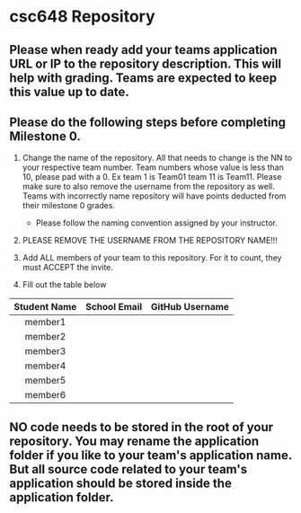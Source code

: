 # csc648 Repository

## Please when ready add your teams application URL or IP to the repository description. This will help with grading. Teams are expected to keep this value up to date.

## Please do the following steps before completing Milestone 0.

1. Change the name of the repository. All that needs to change is the NN to your respective team number. Team numbers whose value is less than 10, please pad with a 0. Ex team 1 is Team01 team 11 is Team11. Please make sure to also remove the username from the repository as well. Teams with incorrectly name repository will have points deducted from their milestone 0 grades.

   - Please follow the naming convention assigned by your instructor.

1. PLEASE REMOVE THE USERNAME FROM THE REPOSITORY NAME!!!

1. Add ALL members of your team to this repository. For it to count, they must ACCEPT the invite.

1. Fill out the table below

| Student Name | School Email | GitHub Username |
| :----------: | :----------: | :-------------: |
|   member1    |              |                 |
|   member2    |              |                 |
|   member3    |              |                 |
|   member4    |              |                 |
|   member5    |              |                 |
|   member6    |              |                 |

## NO code needs to be stored in the root of your repository. You may rename the application folder if you like to your team's application name. But all source code related to your team's application should be stored inside the application folder.
